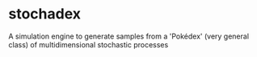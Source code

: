 # stochadex
A simulation engine to generate samples from a 'Pokédex' (very general class) of multidimensional stochastic processes
